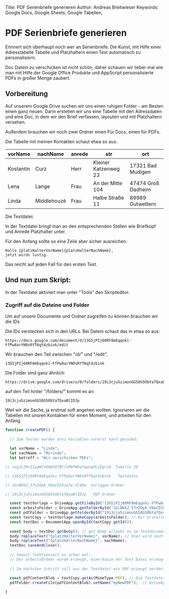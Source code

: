 Title: PDF Serienbriefe generieren
Author: Andreas Breitwieser
Keywords: Google Docs, Google Sheets, Google Tabellen,



# PDF Serienbriefe generieren

Erinnert sich überhaupt noch wer an Serienbriefe. 
Die Kunst, mit Hilfe einer Adresstabelle Tabelle und Platzhaltern einen Text automatisch zu personalisiern.

Doc Datein zu verschicken ist nicht schön, daher schauen wir lieber mal wie man mit Hilfe der Google Office Produkte und AppScript personalisierte PDFs in großer Menge zaubert.

## Vorbereitung

Auf unserem Google Drive suchen wir uns einen ruhigen Folder - am Besten einen ganz neuen.
Darin erstellen wir uns eine Tabelle mit den Adressdaten und eine Doc, in dem wir den Brief verfassen, layouten und mit Platzhaltern versehen.

Außerdem brauchen wir noch zwei Ordner
einen Für Docs, einen für PDFs.

Die Tabelle mit meinen Kontakten schaut etwa so aus:

|vorName|nachName|anrede|str|ort|
|-------|--------|------|---|---|
|Kostantin|Curz|Herr|Kleiner Katzenweg 23|17321 Bad Mudigen|
Lena|Lange|Frau|An der Mitte 104|47474 Groß Dadheim|
|Linda|Middlehouzé|Frau|Halbe Straße 11|89989 Gutwettern|


Die Textdatei:

In der Textdatei bringt man an den entsprechenden Stellen wie Briefkopf und Anrede Platzhalter unter.

Für den Anfang sollte so eine Zeile aber sicher ausreichen:

```
Hallo {platzHalterVorName}{platzHalterNachName}, 
jetzt wirds lustig.
```

Das reicht auf jeden Fall für den ersten Test.

## Und nun zum Skript:

In der Textdatei aktiviert man unter "Tools" den Skripteditor.


### Zugriff auf die Dateine und Folder

Um auf unsere Documente und Ordner zugreifen zu können brauchen wir die IDs 

Die IDs verstecken sich in den URLs. Bei 
Datein schaut das in etwa so aus:

```https://docs.google.com/document/d/13G5jPIj60RF8mEqqnki-FfPw8arYN0sRYT6qY4zbink/edit```

Wir brauchen den Teil zwischen "/d/" und "/edit".

```13G5jPIj60RF8mEqqnki-FfPw8arYN0sRYT6qY4zbink```

Die Folder sind ganz ähnlich:

```
https://drive.google.com/drive/u/0/folders/19i3cju5zimonGG58G5ObYaTQxaBlIDJp
```

auf den Teil hinter "/folders/" kommt es an:

```19i3cju5zimonGG58G5ObYaTQxaBlIDJp```


Weil wir die Sache, ja erstmal soft angehen wollten. Ignorieren wir die Tabellen mit unsren Kontakten für einen Moment, und arbeiten für den Anfang   



```javascript
function createPDF() {
  
  // Zum Testen werden drei Variablen vorerst hard gecoded:
  
  let vorName = "Linda";
  let nachName = "Mirinda";
  let betreff = "Wir verschicken PDFs";

// 1xgJLJMrI1ygW7zOOW3Q7Bt7vM9PWRqYwpnqXLjEqriQ  Tabelle ID

// 13G5jPIj60RF8mEqqnki-FfPw8arYN0sRYT6qY4zbink   Textdatei

// 1GcBKkZ_57n2Opk_V8eCD19ie7w-Vl49a  Vorlagen Ordner

// 19i3cju5zimonGG58G5ObYaTQxaBlIDJp   PDF Ordner

  const textVorlage = DriveApp.getFileById("13G5jPIj60RF8mEqqnki-FfPw8arYN0sRYT6qY4zbink"); // Hier sind unsere Daten drin
  const arbeitsFolder = DriveApp.getFolderById("1GcBKkZ_57n2Opk_V8eCD19ie7w-Vl49a"); // In diesem Ordner werden die Kopien abgearbeitet
  const pdfFolder = DriveApp.getFolderById("19i3cju5zimonGG58G5ObYaTQxaBlIDJp");
  const textCopy = textVorlage.makeCopy(arbeitsFolder); // Wir erstellen und seine Arbeitskopie
  const textDoc = DocumentApp.openById(textCopy.getId());
  
  const body = textDoc.getBody(); // get Body erlaubt es im Textdocument zu arbeiten. Da müssen wir jetzt heufiger ran.
  body.replaceText("{platzHalterVorName}", vorName); // Hier wird noch die in Zeile 3 erzeugte Variable verwendet
  body.replaceText("{platzHalterNachName}", nachName);
  textDoc.saveAndClose();
  
  // Soweit funktioniert es schon mal:
  // Der arbeitsOrdner wurde erzeugt, eine Kopie der Text Datei erzeugt und auch die Platzhalter wurden ersetzt.
  
  // Im nächsten Schritt soll aus der Textdatei ein PDF erzeugt werden
  
  const pdfContentBlob = textCopy.getAs(MimeType.PDF); // Die Textdatei als PDF geladen.
  pdfFolder.createFile(pdfContentBlob).setName("myNewPDF");  // DriveApp erstellt aus den im PDFBlob enthaltenen Informationen eine neue Datei

}
```



